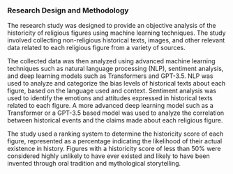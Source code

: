 ### Research Design and Methodology
The research study was designed to provide an objective analysis of the historicity of religious figures using machine learning techniques. The study involved collecting non-religious historical texts, images, and other relevant data related to each religious figure from a variety of sources.

The collected data was then analyzed using advanced machine learning techniques such as natural language processing (NLP), sentiment analysis, and deep learning models such as Transformers and GPT-3.5. NLP was used to analyze and categorize the bias levels of historical texts about each figure, based on the language used and context. Sentiment analysis was used to identify the emotions and attitudes expressed in historical texts related to each figure. A more advanced deep learning model such as a Transformer or a GPT-3.5 based model was used to analyze the correlation between historical events and the claims made about each religious figure.

The study used a ranking system to determine the historicity score of each figure, represented as a percentage indicating the likelihood of their actual existence in history. Figures with a historicity score of less than 50% were considered highly unlikely to have ever existed and likely to have been invented through oral tradition and mythological storytelling.
